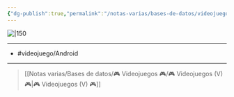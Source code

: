 ```yaml
---
{"dg-publish":true,"permalink":"/notas-varias/bases-de-datos/videojuegos/v-dungeon-hunter-5/"}
---
```



![|150](https://images.igdb.com/igdb/image/upload/t_cover_big/co28xs.jpg)

---

- #videojuego/Android 

---

> [[Notas varias/Bases de datos/🎮 Videojuegos 🎮/🎮 Videojuegos (V) 🎮\|🎮 Videojuegos (V) 🎮]]